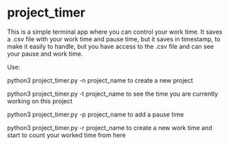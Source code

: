 # project_timer
This is a simple terminal app where you can control your work time. It saves a .csv file with your work time and pause time, but it saves in timestamp, to make it easily to handle, but you have access to the .csv file and can see your pause and work time.

Use:

python3 project_timer.py -n project_name to create a new project

python3 project_timer.py -t project_name to see the time you are currently working on this project

python3 project_timer.py -p project_name to add a pause time

python3 project_timer.py -r project_name to create a new work time and start to count your worked time from here
